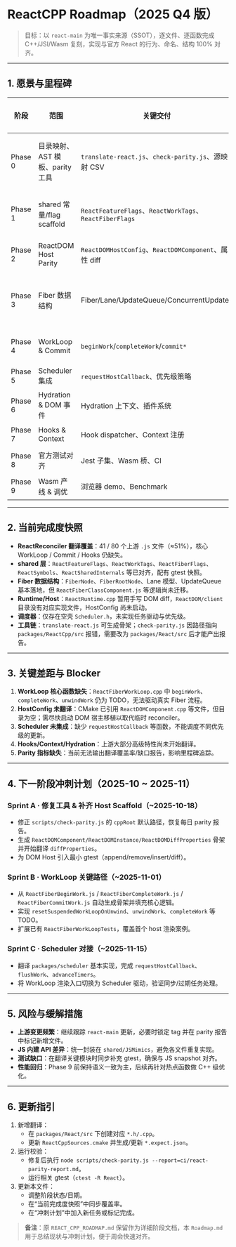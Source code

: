 # ReactCPP Roadmap（2025 Q4 版）

> 目标：以 `react-main` 为唯一事实来源（SSOT），逐文件、逐函数完成 C++/JSI/Wasm 复刻，实现与官方 React 的行为、命名、结构 100% 对齐。

---

## 1. 愿景与里程碑

| 阶段 | 范围 | 关键交付 | 状态（2025-10-03） | 目标完成时间 |
| --- | --- | --- | --- | --- |
| Phase 0 | 目录映射、AST 模板、parity 工具 | `translate-react.js`、`check-parity.js`、源映射 CSV | 🟡 进行中（parity 报告需修复路径） | 2025-10-20 |
| Phase 1 | shared 常量/flag scaffold | `ReactFeatureFlags`、`ReactWorkTags`、`ReactFiberFlags` | 🟢 基本完成，测试覆盖已落地 | 2025-10-31 |
| Phase 2 | ReactDOM Host Parity | `ReactDOMHostConfig`、`ReactDOMComponent`、属性 diff | 🔴 未启动（仅有占位引用） | 2025-11-15 |
| Phase 3 | Fiber 数据结构 | Fiber/Lane/UpdateQueue/ConcurrentUpdates | 🟡 进行中（结构已翻译，核心算法缺口） | 2025-11-29 |
| Phase 4 | WorkLoop & Commit | `beginWork`/`completeWork`/`commit*` | 🔴 初始骨架，有大量 TODO | 2025-12-20 |
| Phase 5 | Scheduler 集成 | `requestHostCallback`、优先级策略 | ⚪ 未开始 | 2026-01-10 |
| Phase 6 | Hydration & DOM 事件 | Hydration 上下文、插件系统 | ⚪ 未开始 | 2026-02-07 |
| Phase 7 | Hooks & Context | Hook dispatcher、Context 注册 | ⚪ 未开始 | 2026-03-14 |
| Phase 8 | 官方测试对齐 | Jest 子集、Wasm 桥、CI | ⚪ 未开始 | 2026-Q2 |
| Phase 9 | Wasm 产线 & 调优 | 浏览器 demo、Benchmark | ⚪ 未开始 | 2026-Q2 |

---

## 2. 当前完成度快照

- **ReactReconciler 翻译覆盖**：41 / 80 个上游 `.js` 文件（≈51%），核心 WorkLoop / Commit / Hooks 仍缺失。
- **shared 层**：`ReactFeatureFlags`、`ReactWorkTags`、`ReactFiberFlags`、`ReactSymbols`、`ReactSharedInternals` 等已对齐，配有 gtest 快照。
- **Fiber 数据结构**：`FiberNode`、`FiberRootNode`、Lane 模型、UpdateQueue 基本落地，但 `ReactFiberClassComponent.js` 等逻辑尚未迁移。
- **Runtime/Host**：`ReactRuntime.cpp` 暂用手写 DOM diff，`ReactDOM/client` 目录没有对应实现文件，HostConfig 尚未启动。
- **调度器**：仅存在空壳 `Scheduler.h`，未实现任务驱动与优先级。
- **工具链**：`translate-react.js` 可生成骨架；`check-parity.js` 因路径指向 `packages/ReactCpp/src` 报错，需要改为 `packages/React/src` 后才能产出报告。

---

## 3. 关键差距与 Blocker

1. **WorkLoop 核心函数缺失**：`ReactFiberWorkLoop.cpp` 中 `beginWork`、`completeWork`、`unwindWork` 仍为 TODO，无法驱动真实 Fiber 流程。
2. **HostConfig 未翻译**：CMake 已引用 `ReactDOMComponent.cpp` 等文件，但目录为空；需尽快启动 DOM 宿主移植以取代临时 reconciler。
3. **Scheduler 未集成**：缺少 `requestHostCallback` 等函数，不能调度不同优先级的更新。
4. **Hooks/Context/Hydration**：上游大部分高级特性尚未开始翻译。
5. **Parity 指标缺失**：当前无法输出翻译覆盖率/缺口报告，影响里程碑追踪。

---

## 4. 下一阶段冲刺计划（2025-10 ~ 2025-11）

### Sprint A · 修复工具 & 补齐 Host Scaffold（~2025-10-18）
- 修正 `scripts/check-parity.js` 的 `cppRoot` 默认路径，恢复每日 parity 报告。
- 生成 `ReactDOMComponent/ReactDOMInstance/ReactDOMDiffProperties` 骨架并开始翻译 `diffProperties`。
- 为 DOM Host 引入最小 gtest（append/remove/insert/diff）。

### Sprint B · WorkLoop 关键路径（~2025-11-01）
- 从 `ReactFiberBeginWork.js` / `ReactFiberCompleteWork.js` / `ReactFiberCommitWork.js` 自动生成骨架并填充核心逻辑。
- 实现 `resetSuspendedWorkLoopOnUnwind`、`unwindWork`、`completeWork` 等 TODO。
- 扩展已有 `ReactFiberWorkLoopTests`，覆盖首个 host 渲染案例。

### Sprint C · Scheduler 对接（~2025-11-15）
- 翻译 `packages/scheduler` 基本实现，完成 `requestHostCallback`、`flushWork`、`advanceTimers`。
- 将 WorkLoop 渲染入口切换为 Scheduler 驱动，验证同步/过期任务处理。

---

## 5. 风险与缓解措施

- **上游变更频繁**：继续跟踪 `react-main` 更新，必要时锁定 tag 并在 parity 报告中标记新增文件。
- **JS 内建 API 差异**：统一封装在 `shared/JSMimics`，避免各文件重复实现。
- **测试缺口**：在翻译关键模块时同步补充 gtest，确保与 JS snapshot 对齐。
- **性能回归**：Phase 9 前保持语义一致为主，后续再针对热点函数做 C++ 级优化。

---

## 6. 更新指引

1. 新增翻译：
   - 在 `packages/React/src` 下创建对应 `*.h/.cpp`。
   - 更新 `ReactCppSources.cmake` 并生成/更新 `*.expect.json`。
2. 运行校验：
   - 修复后执行 `node scripts/check-parity.js --report=ci/react-parity-report.md`。
   - 运行相关 gtest（`ctest -R React`）。
3. 更新本文件：
   - 调整阶段状态/日期。
   - 在“当前完成度快照”中同步覆盖率。
   - 在“冲刺计划”中加入新任务或标记完成。

> **备注**：原 `REACT_CPP_ROADMAP.md` 保留作为详细阶段文档，本 `Roadmap.md` 用于总结现状与冲刺计划，便于周会快速对齐。
